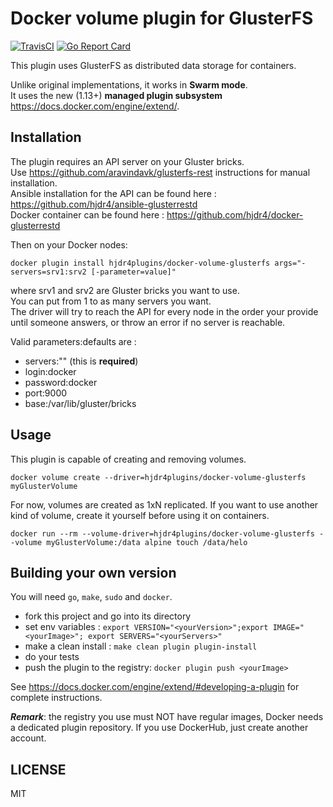 # Docker volume plugin for GlusterFS

[![TravisCI](https://travis-ci.org/hjdr4/docker-volume-glusterfs.svg)](https://travis-ci.org/hjdr4/docker-volume-glusterfs)  [![Go Report Card](https://goreportcard.com/badge/github.com/hjdr4/docker-volume-glusterfs)](https://goreportcard.com/report/github.com/hjdr4/docker-volume-glusterfs) 

This plugin uses GlusterFS as distributed data storage for containers.

Unlike original implementations, it works in **Swarm mode**.  
It uses the new (1.13+) **managed plugin subsystem** https://docs.docker.com/engine/extend/.

## Installation

The plugin requires an API server on your Gluster bricks.  
Use https://github.com/aravindavk/glusterfs-rest instructions for manual installation.  
Ansible installation for the API can be found here : https://github.com/hjdr4/ansible-glusterrestd  
Docker container can be found here : https://github.com/hjdr4/docker-glusterrestd

Then on your Docker nodes:
```
docker plugin install hjdr4plugins/docker-volume-glusterfs args="-servers=srv1:srv2 [-parameter=value]"
```
where srv1 and srv2 are Gluster bricks you want to use.  
You can put from 1 to as many servers you want.  
The driver will try to reach the API for every node in the order your provide until someone answers, or throw an error if no server is reachable. 

Valid parameters:defaults are :
- servers:"" (this is **required**) 
- login:docker
- password:docker
- port:9000
- base:/var/lib/gluster/bricks

## Usage

This plugin is capable of creating and removing volumes.
```
docker volume create --driver=hjdr4plugins/docker-volume-glusterfs myGlusterVolume
```
For now, volumes are created as 1xN replicated. If you want to use another kind of volume, create it yourself before using it on containers.  


```
docker run --rm --volume-driver=hjdr4plugins/docker-volume-glusterfs --volume myGlusterVolume:/data alpine touch /data/helo
```

## Building your own version

You will need `go`, `make`, `sudo` and `docker`.

- fork this project and go into its directory
- set env variables : `export VERSION="<yourVersion>";export IMAGE="<yourImage>"; export SERVERS="<yourServers>"`
- make a clean install : `make clean plugin plugin-install`
- do your tests
- push the plugin to the registry: `docker plugin push <yourImage>`

See https://docs.docker.com/engine/extend/#developing-a-plugin for complete instructions.

***Remark***: the registry you use must NOT have regular images, Docker needs a dedicated plugin repository. If you use DockerHub, just create another account.

## LICENSE

MIT
